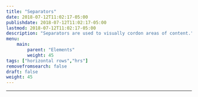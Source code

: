 ```yaml
---
title: "Separators"
date: 2018-07-12T11:02:17-05:00
publishdate: 2018-07-12T11:02:17-05:00
lastmod: 2018-07-12T11:02:17-05:00 
description: "Separators are used to visually cordon areas of content."
menu: 
    main:
        parent: "Elements"
        weight: 45
tags: ["horizontal rows","hrs"]
removefromsearch: false
draft: false
weight: 45
---
```


<hr>